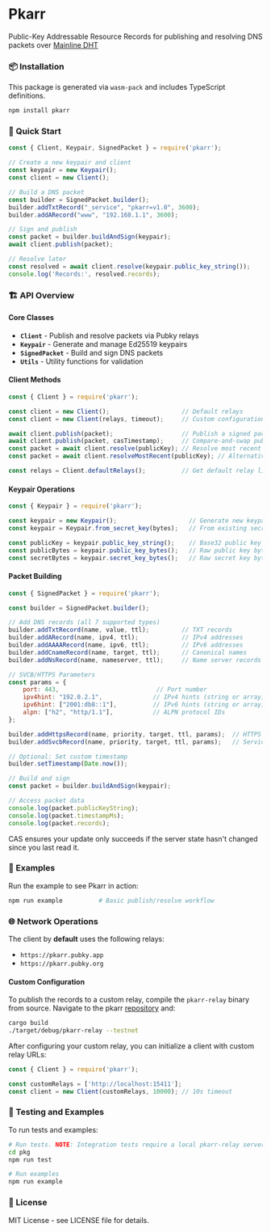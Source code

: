 # Pkarr

Public-Key Addressable Resource Records for publishing and resolving DNS packets over [Mainline DHT](https://github.com/Pubky/mainline)

### 📦 Installation

This package is generated via `wasm-pack` and includes TypeScript definitions.

```bash
npm install pkarr
```

### 🚀 Quick Start

```javascript
const { Client, Keypair, SignedPacket } = require('pkarr');

// Create a new keypair and client
const keypair = new Keypair();
const client = new Client();

// Build a DNS packet
const builder = SignedPacket.builder();
builder.addTxtRecord("_service", "pkarr=v1.0", 3600);
builder.addARecord("www", "192.168.1.1", 3600);

// Sign and publish
const packet = builder.buildAndSign(keypair);
await client.publish(packet);

// Resolve later
const resolved = await client.resolve(keypair.public_key_string());
console.log('Records:', resolved.records);
```

### 🏗️ API Overview

#### Core Classes

- **`Client`** - Publish and resolve packets via Pubky relays
- **`Keypair`** - Generate and manage Ed25519 keypairs
- **`SignedPacket`** - Build and sign DNS packets
- **`Utils`** - Utility functions for validation

#### Client Methods

```javascript
const { Client } = require('pkarr');

const client = new Client();                    // Default relays
const client = new Client(relays, timeout);     // Custom configuration

await client.publish(packet);                   // Publish a signed packet
await client.publish(packet, casTimestamp);     // Compare-and-swap publish
const packet = await client.resolve(publicKey); // Resolve most recent packet
const packet = await client.resolveMostRecent(publicKey); // Alternative resolve method

const relays = Client.defaultRelays();          // Get default relay list
```

#### Keypair Operations

```javascript
const { Keypair } = require('pkarr');

const keypair = new Keypair();                    // Generate new keypair
const keypair = Keypair.from_secret_key(bytes);   // From existing secret

const publicKey = keypair.public_key_string();    // Base32 public key
const publicBytes = keypair.public_key_bytes();   // Raw public key bytes
const secretBytes = keypair.secret_key_bytes();   // Raw secret key bytes
```

#### Packet Building

```javascript
const { SignedPacket } = require('pkarr');

const builder = SignedPacket.builder();

// Add DNS records (all 7 supported types)
builder.addTxtRecord(name, value, ttl);         // TXT records
builder.addARecord(name, ipv4, ttl);            // IPv4 addresses
builder.addAAAARecord(name, ipv6, ttl);         // IPv6 addresses
builder.addCnameRecord(name, target, ttl);      // Canonical names
builder.addNsRecord(name, nameserver, ttl);     // Name server records

// SVCB/HTTPS Parameters
const params = {
    port: 443,                           // Port number
    ipv4hint: "192.0.2.1",              // IPv4 hints (string or array)
    ipv6hint: ["2001:db8::1"],          // IPv6 hints (string or array)
    alpn: ["h2", "http/1.1"],           // ALPN protocol IDs
};

builder.addHttpsRecord(name, priority, target, ttl, params);  // HTTPS service records
builder.addSvcbRecord(name, priority, target, ttl, params);   // Service binding records

// Optional: Set custom timestamp
builder.setTimestamp(Date.now());

// Build and sign
const packet = builder.buildAndSign(keypair);

// Access packet data
console.log(packet.publicKeyString);
console.log(packet.timestampMs);
console.log(packet.records);
```

CAS ensures your update only succeeds if the server state hasn't changed since you last read it.

### 🧪 Examples

Run the example to see Pkarr in action:

```bash
npm run example          # Basic publish/resolve workflow
```

### 🌐 Network Operations

The client by **default** uses the following relays:
- `https://pkarr.pubky.app`
- `https://pkarr.pubky.org`

#### Custom Configuration

To publish the records to a custom relay, compile the `pkarr-relay` binary from source. Navigate to the pkarr [repository](https://github.com/pubky/pkarr) and:

```bash
cargo build
./target/debug/pkarr-relay --testnet
```

After configuring your custom relay, you can initialize a client with custom relay URLs:

```javascript
const { Client } = require('pkarr');

const customRelays = ['http://localhost:15411'];
const client = new Client(customRelays, 10000); // 10s timeout
```

### 🧪 Testing and Examples

To run tests and examples:

```bash
# Run tests. NOTE: Integration tests require a local pkarr-relay server (see Custom Configuration above)
cd pkg
npm run test

# Run examples
npm run example
```

### 📄 License

MIT License - see LICENSE file for details.

